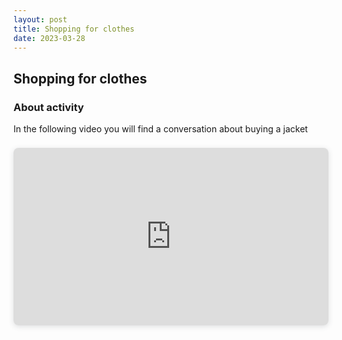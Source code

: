 ```yaml
---
layout: post
title: Shopping for clothes
date: 2023-03-28
---
```


## Shopping for clothes

### About activity
In the following video you will find a conversation about buying a jacket

<div style="position: relative; width: 100%; height: 0; padding-top: 56.2500%;
 padding-bottom: 0; box-shadow: 0 2px 8px 0 rgba(63,69,81,0.16); margin-top: 1.6em; margin-bottom: 0.9em; overflow: hidden;
 border-radius: 8px; will-change: transform;">
  <iframe loading="lazy" style="position: absolute; width: 100%; height: 100%; top: 0; left: 0; border: none; padding: 0;margin: 0;"
    src="https:&#x2F;&#x2F;www.canva.com&#x2F;design&#x2F;DAFI4mn_9po&#x2F;view?embed" allowfullscreen="allowfullscreen" allow="fullscreen">
  </iframe>
</div>
